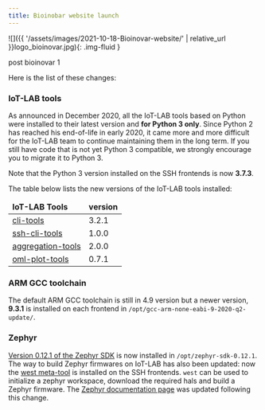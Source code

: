 ```yaml
---
title: Bioinobar website launch
---
```

![]({{ '/assets/images/2021-10-18-Bioinovar-website/' | relative_url }}logo_bioinovar.jpg){: .img-fluid }

post bioinovar 1

Here is the list of these changes:

### IoT-LAB tools

As announced in December 2020, all the IoT-LAB tools based on Python were installed to
their latest version and **for Python 3 only**.
Since Python 2 has reached his end-of-life in early 2020, it came more and more difficult for
the IoT-LAB team to continue maintaining them in the long term. If you still have code
that is not yet Python 3 compatible, we strongly encourage you to migrate it to Python 3.

Note that the Python 3 version installed on the SSH frontends is now **3.7.3**.

The table below lists the new versions of the IoT-LAB tools installed:

<table class="table table-striped">
    <thead>
        <tr>
            <td><b>IoT-LAB Tools</b></td>
            <td><b>version</b></td>
        </tr>
    </thead>
    <tbody>
        <tr>
            <td><a href="https://github.com/iot-lab/cli-tools">cli-tools</a></td>
            <td>3.2.1</td>
        </tr>
        <tr>
            <td><a href="https://github.com/iot-lab/ssh-cli-tools">ssh-cli-tools</a></td>
            <td>1.0.0</td>
        </tr>
        <tr>
            <td><a href="https://github.com/iot-lab/aggregation-tools">aggregation-tools</a></td>
            <td>2.0.0</td>
        </tr>
        <tr>
            <td><a href="https://github.com/iot-lab/oml-plot-tools">oml-plot-tools</a></td>
            <td>0.7.1</td>
        </tr>
    </tbody>
</table>

### ARM GCC toolchain

The default ARM GCC toolchain is still in 4.9 version but a newer version, **9.3.1**
is installed on each frontend in `/opt/gcc-arm-none-eabi-9-2020-q2-update/`.

### Zephyr

[Version 0.12.1 of the Zephyr SDK](https://github.com/zephyrproject-rtos/sdk-ng/releases/tag/v0.12.2)
is now installed in `/opt/zephyr-sdk-0.12.1`.
The way to build Zephyr firmwares on IoT-LAB has also been updated: now the
[west meta-tool](https://docs.zephyrproject.org/latest/guides/west/index.html)
is installed on the SSH frontends. `west` can be used to initialize a zephyr
workspace, download the required hals and build a Zephyr firmware.
The [Zephyr documentation page](https://www.iot-lab.info/docs/os/zephyr) was
updated following this change.
